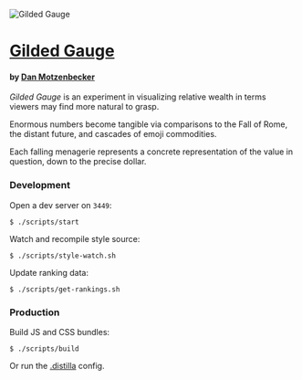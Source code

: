 ![Gilded Gauge](http://gildedgauge.club/gildedgauge.gif)

# [Gilded Gauge](http://gildedgauge.club)

#### by [Dan Motzenbecker](http://oxism.com)

_Gilded Gauge_ is an experiment in visualizing relative wealth in terms viewers
may find more natural to grasp.

Enormous numbers become tangible via comparisons to the Fall of Rome, the distant
future, and cascades of emoji commodities.

Each falling menagerie represents a concrete representation of the value in question,
down to the precise dollar.

### Development

Open a dev server on `3449`:

```
$ ./scripts/start
```

Watch and recompile style source:

```
$ ./scripts/style-watch.sh
```

Update ranking data:

```
$ ./scripts/get-rankings.sh
```

### Production

Build JS and CSS bundles:

```
$ ./scripts/build
```

Or run the [.distilla](https://github.com/dmotz/distilla) config.
